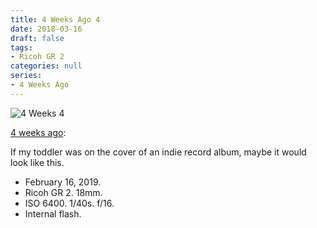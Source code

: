 ```yaml
---
title: 4 Weeks Ago 4
date: 2018-03-16
draft: false
tags: 
- Ricoh GR 2
categories: null
series: 
- 4 Weeks Ago
---
```

![4 Weeks 4](/posts/4weeks4.jpg)

[4 weeks ago](https://light-transmuter.netlify.com/posts/4weeks/):

If my toddler was on the cover of an indie record album, maybe it would look like this.

- February 16, 2019.
- Ricoh GR 2. 18mm.
- ISO 6400. 1/40s. f/16. 
- Internal flash.

